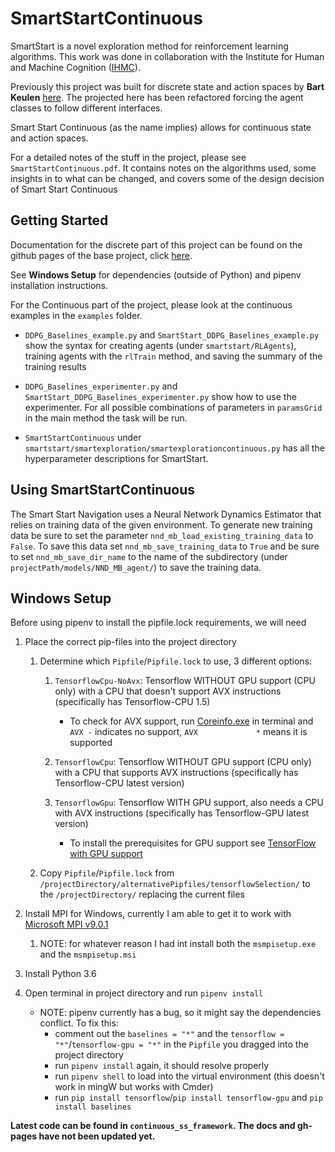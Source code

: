 # SmartStartContinuous

SmartStart is a novel exploration method for reinforcement learning algorithms.
This work was done in collaboration with the Institute for Human and Machine
Cognition ([IHMC](https://www.ihmc.us)).

Previously this project was built for discrete state and action spaces by **Bart Keulen** [here](https://github.com/BartKeulen/smartstart). The projected here has been refactored forcing the agent classes to follow different interfaces.

Smart Start Continuous (as the name implies) allows for continuous state and action spaces.

For a detailed notes of the stuff in the project, please see `SmartStartContinuous.pdf`. It contains notes on the algorithms used, some insights in to what can be changed, and covers some of the design decision of Smart Start Continuous

## Getting Started

Documentation for the discrete part of this project can be found on the github pages of the base project, click
[here](https://bartkeulen.github.io/smartstart/).

See **Windows Setup** for dependencies (outside of Python) and pipenv installation instructions.

For the Continuous part of the project, please look at the continuous examples in the `examples` folder. 
* `DDPG_Baselines_example.py` and `SmartStart_DDPG_Baselines_example.py` show the syntax for creating agents (under `smartstart/RLAgents`), training agents with the `rlTrain` method, and saving the summary of the training results

* `DDPG_Baselines_experimenter.py` and `SmartStart_DDPG_Baselines_experimenter.py` show how to use the experimenter. For all possible combinations of parameters in `paramsGrid` in the main method the task will be run.

* `SmartStartContinuous` under `smartstart/smartexploration/smartexplorationcontinuous.py` has all the hyperparameter descriptions for SmartStart.

## Using SmartStartContinuous

The Smart Start Navigation uses a Neural Network Dynamics Estimator that relies on training data of the given environment. To generate new training data be sure to set the parameter `nnd_mb_load_existing_training_data` to `False`. To save this data set `nnd_mb_save_training_data` to `True` and be sure to set `nnd_mb_save_dir_name` to the name of the subdirectory (under `projectPath/models/NND_MB_agent/`) to save the training data.

## Windows Setup
Before using pipenv to install the pipfile.lock requirements, we will need
    
1. Place the correct pip-files into the project directory
    1. Determine which `Pipfile`/`Pipfile.lock` to use, 3 different options:
    
        1. `TensorflowCpu-NoAvx`: Tensorflow WITHOUT GPU support (CPU only) with a CPU that doesn't support AVX instructions (specifically has Tensorflow-CPU 1.5)
    
            * To check for AVX support, run [Coreinfo.exe](https://docs.microsoft.com/en-us/sysinternals/downloads/coreinfo) in terminal and `AVX -` indicates no support, `AVX             *` means it is supported
            
        2. `TensorflowCpu`: Tensorflow WITHOUT GPU support (CPU only) with a CPU that supports AVX instructions (specifically has Tensorflow-CPU latest version)
        
        3. `TensorflowGpu`: Tensorflow WITH GPU support, also needs a CPU with AVX instructions (specifically has Tensorflow-GPU latest version)
        
            * To install the prerequisites for GPU support see [TensorFlow with GPU support](https://www.tensorflow.org/install/install_windows)
            
    2. Copy `Pipfile`/`Pipfile.lock` from `/projectDirectory/alternativePipfiles/tensorflowSelection/` to the `/projectDirectory/` replacing the current files
        
1. Install MPI for Windows, currently I am able to get it to work with [Microsoft MPI v9.0.1](https://www.microsoft.com/en-us/download/details.aspx?id=56727)
    
    1. NOTE: for whatever reason I had int install both the `msmpisetup.exe` and the `msmpisetup.msi`

3. Install Python 3.6

4. Open terminal in project directory and run `pipenv install`

    * NOTE: pipenv currently has a bug, so it might say the dependencies conflict. To fix this:
        * comment out the `baselines = "*"` and the `tensorflow = "*"`/`tensorflow-gpu = "*"` in the `Pipfile` you dragged into the project directory 
        * run `pipenv install` again, it should resolve properly
        * run `pipenv shell` to load into the virtual environment (this doesn't work in mingW but works with Cmder)
        * run `pip install tensorflow`/`pip install tensorflow-gpu` and `pip install baselines`
    

**Latest code can be found in `continuous_ss_framework`. The docs and gh-pages have not been updated yet.**
